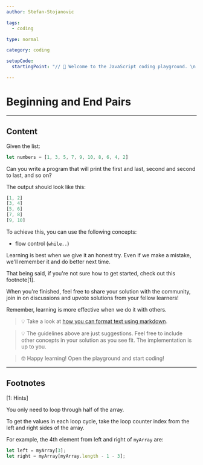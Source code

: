 ```yaml
---
author: Stefan-Stojanovic

tags:
  - coding

type: normal

category: coding

setupCode:
  startingPoint: "// 👋 Welcome to the JavaScript coding playground. \n. // Here is the list \n let numbers = [1, 3, 5, 7, 9, 10, 8, 6, 4, 2] \n"

---
```


# Beginning and End Pairs

---

## Content

Given the list:

```javascript
let numbers = [1, 3, 5, 7, 9, 10, 8, 6, 4, 2]
```

Can you write a program that will print the first and last, second and second to last, and so on?

The output should look like this:
```javascript
[1, 2]
[3, 4]
[5, 6]
[7, 8]
[9, 10]
```

To achieve this, you can use the following concepts:
- flow control (`while..`)

Learning is best when we give it an honest try. Even if we make a mistake, we'll remember it and do better next time.

That being said, if you're not sure how to get started, check out this footnote[1]. 

When you're finished, feel free to share your solution with the community, join in on discussions and upvote solutions from your fellow learners!

Remember, learning is more effective when we do it with others.

> 💡 Take a look at [how you can format text using markdown](https://www.enki.com/glossary/general/markdown-formatting).

> 💡 The guidelines above are just suggestions. Feel free to include other concepts in your solution as you see fit. The implementation is up to you.

> 🤓 Happy learning! Open the playground and start coding!


---

## Footnotes

[1: Hints]

You only need to loop through half of the array.

To get the values in each loop cycle, take the loop counter index from the left and right sides of the array.

For example, the 4th element from left and right of `myArray` are:
```javascript
let left = myArray[3];
let right = myArray[myArray.length - 1 - 3];
```